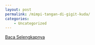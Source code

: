 ```yaml
---
layout: post
permalink: /mimpi-tangan-di-gigit-kuda/
categories:
    - Uncategorized
---
```


[Baca Selengkapnya](/08)